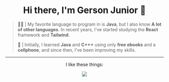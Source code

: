 <div align="center">
  <h1> Hi there, I'm Gerson Junior 👋 </h1>
</div>

> 🧑‍💻 | My favorite language to program in is **Java**, but I also know **A lot of other languages**. In recent years, I've started studying the **React** framework and **Tailwind**.
> 
> 📱 | Initially, I learned **Java** and **C+++** using only **free ebooks** and a **cellphone**, and since then, I've been improving my skills.

***

<div align="center">
  <p>I like these things:</p>
  <a href="https://skillicons.dev">
    <img src="https://skillicons.dev/icons?i=java,react,js,html,androidstudio,nodejs,django,kotlin,tailwind,mongodb,mysql,sqlite,supabase,firebase,figma," />
  </a>
</div>

</div>
